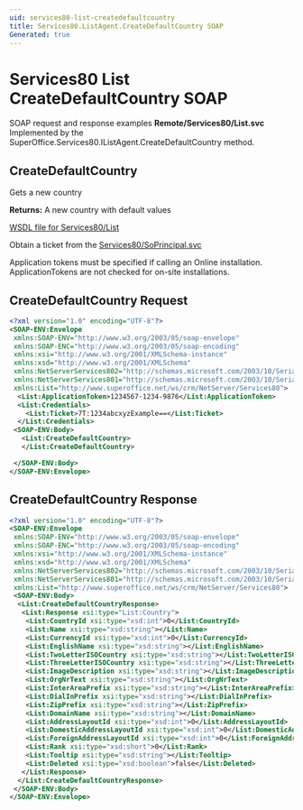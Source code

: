 ```yaml
---
uid: services80-list-createdefaultcountry
title: Services80.ListAgent.CreateDefaultCountry SOAP
Generated: true
---
```


# Services80 List CreateDefaultCountry SOAP

SOAP request and response examples **Remote/Services80/List.svc**
Implemented by the <see cref="M:SuperOffice.Services80.IListAgent.CreateDefaultCountry">SuperOffice.Services80.IListAgent.CreateDefaultCountry</see> method.

## CreateDefaultCountry

Gets a new country


**Returns:** A new country with default values


[WSDL file for Services80/List](../Services80-List.md)

Obtain a ticket from the [Services80/SoPrincipal.svc](../SoPrincipal/index.md)

Application tokens must be specified if calling an Online installation. ApplicationTokens are not checked for on-site installations.

## CreateDefaultCountry Request

```xml
<?xml version="1.0" encoding="UTF-8"?>
<SOAP-ENV:Envelope
 xmlns:SOAP-ENV="http://www.w3.org/2003/05/soap-envelope"
 xmlns:SOAP-ENC="http://www.w3.org/2003/05/soap-encoding"
 xmlns:xsi="http://www.w3.org/2001/XMLSchema-instance"
 xmlns:xsd="http://www.w3.org/2001/XMLSchema"
 xmlns:NetServerServices802="http://schemas.microsoft.com/2003/10/Serialization/Arrays"
 xmlns:NetServerServices801="http://schemas.microsoft.com/2003/10/Serialization/"
 xmlns:List="http://www.superoffice.net/ws/crm/NetServer/Services80">
  <List:ApplicationToken>1234567-1234-9876</List:ApplicationToken>
  <List:Credentials>
    <List:Ticket>7T:1234abcxyzExample==</List:Ticket>
  </List:Credentials>
 <SOAP-ENV:Body>
   <List:CreateDefaultCountry>
   </List:CreateDefaultCountry>

 </SOAP-ENV:Body>
</SOAP-ENV:Envelope>

```


## CreateDefaultCountry Response

```xml
<?xml version="1.0" encoding="UTF-8"?>
<SOAP-ENV:Envelope
 xmlns:SOAP-ENV="http://www.w3.org/2003/05/soap-envelope"
 xmlns:SOAP-ENC="http://www.w3.org/2003/05/soap-encoding"
 xmlns:xsi="http://www.w3.org/2001/XMLSchema-instance"
 xmlns:xsd="http://www.w3.org/2001/XMLSchema"
 xmlns:NetServerServices802="http://schemas.microsoft.com/2003/10/Serialization/Arrays"
 xmlns:NetServerServices801="http://schemas.microsoft.com/2003/10/Serialization/"
 xmlns:List="http://www.superoffice.net/ws/crm/NetServer/Services80">
 <SOAP-ENV:Body>
  <List:CreateDefaultCountryResponse>
   <List:Response xsi:type="List:Country">
    <List:CountryId xsi:type="xsd:int">0</List:CountryId>
    <List:Name xsi:type="xsd:string"></List:Name>
    <List:CurrencyId xsi:type="xsd:int">0</List:CurrencyId>
    <List:EnglishName xsi:type="xsd:string"></List:EnglishName>
    <List:TwoLetterISOCountry xsi:type="xsd:string"></List:TwoLetterISOCountry>
    <List:ThreeLetterISOCountry xsi:type="xsd:string"></List:ThreeLetterISOCountry>
    <List:ImageDescription xsi:type="xsd:string"></List:ImageDescription>
    <List:OrgNrText xsi:type="xsd:string"></List:OrgNrText>
    <List:InterAreaPrefix xsi:type="xsd:string"></List:InterAreaPrefix>
    <List:DialInPrefix xsi:type="xsd:string"></List:DialInPrefix>
    <List:ZipPrefix xsi:type="xsd:string"></List:ZipPrefix>
    <List:DomainName xsi:type="xsd:string"></List:DomainName>
    <List:AddressLayoutId xsi:type="xsd:int">0</List:AddressLayoutId>
    <List:DomesticAddressLayoutId xsi:type="xsd:int">0</List:DomesticAddressLayoutId>
    <List:ForeignAddressLayoutId xsi:type="xsd:int">0</List:ForeignAddressLayoutId>
    <List:Rank xsi:type="xsd:short">0</List:Rank>
    <List:Tooltip xsi:type="xsd:string"></List:Tooltip>
    <List:Deleted xsi:type="xsd:boolean">false</List:Deleted>
   </List:Response>
  </List:CreateDefaultCountryResponse>
 </SOAP-ENV:Body>
</SOAP-ENV:Envelope>

```

